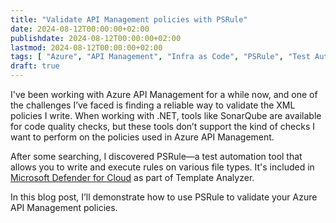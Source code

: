 ```yaml
---
title: "Validate API Management policies with PSRule"
date: 2024-08-12T00:00:00+02:00
publishdate: 2024-08-12T00:00:00+02:00
lastmod: 2024-08-12T00:00:00+02:00
tags: [ "Azure", "API Management", "Infra as Code", "PSRule", "Test Automation" ]
draft: true
---
```


I've been working with Azure API Management for a while now, and one of the challenges I’ve faced is finding a reliable way to validate the XML policies I write. When working with .NET, tools like SonarQube are available for code quality checks, but these tools don’t support the kind of checks I want to perform on the policies used in Azure API Management.

After some searching, I discovered PSRule—a test automation tool that allows you to write and execute rules on various file types. It's included in [Microsoft Defender for Cloud](https://learn.microsoft.com/en-us/azure/defender-for-cloud/iac-vulnerabilities#view-details-and-remediation-information-for-applied-iac-rules) as part of Template Analyzer.

In this blog post, I’ll demonstrate how to use PSRule to validate your Azure API Management policies.

